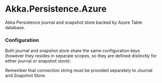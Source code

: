 # Akka.Persistence.Azure

Akka Persistence journal and snapshot store backed by Azure Table database.

### Configuration

Both journal and snapshot store share the same configuration keys (however they resides in separate scopes, so they are defined distinctly for either journal or snapshot store):

Remember that connection string must be provided separately to Journal and Snapshot Store.

```hocon

```
